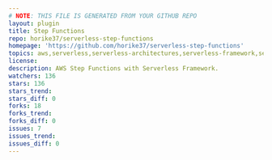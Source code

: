 ```yaml
---
# NOTE: THIS FILE IS GENERATED FROM YOUR GITHUB REPO
layout: plugin
title: Step Functions
repo: horike37/serverless-step-functions
homepage: 'https://github.com/horike37/serverless-step-functions'
topics: aws,serverless,serverless-architectures,serverless-framework,serverless-plugin,step-functions
license: 
description: AWS Step Functions with Serverless Framework.
watchers: 136
stars: 136
stars_trend: 
stars_diff: 0
forks: 18
forks_trend: 
forks_diff: 0
issues: 7
issues_trend: 
issues_diff: 0
---
```


